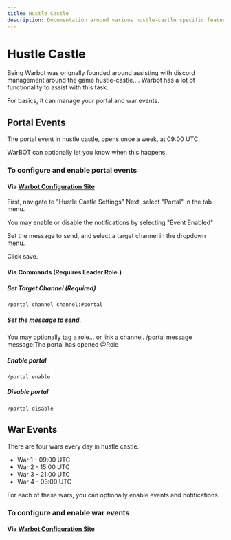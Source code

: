 ```yaml
---
title: Hustle Castle
description: Documentation around various hustle-castle specific features
---
```


# Hustle Castle

Being Warbot was orignally founded around assisting with discord management around the game hustle-castle.... Warbot has a lot of functionality to assist with this task.

For basics, it can manage your portal and war events.

## Portal Events

The portal event in hustle castle, opens once a week, at 09:00 UTC.

WarBOT can optionally let you know when this happens.

### To configure and enable portal events

#### Via [Warbot Configuration Site](https://warbot.dev/)

First, navigate to "Hustle Castle Settings"
Next, select "Portal" in the tab menu.

You may enable or disable the notifications by selecting "Event Enabled"

Set the message to send, and select a target channel in the dropdown menu.

Click save.

#### Via Commands (Requires Leader Role.)

##### Set Target Channel (Required)
    /portal channel channel:#portal 

##### Set the message to send.
You may optionally tag a role... or link a channel.
    /portal message message:The portal has opened @Role 

##### Enable portal
    /portal enable 

##### Disable portal
    /portal disable


## War Events

There are four wars every day in hustle castle.
* War 1 - 09:00 UTC
* War 2 - 15:00 UTC
* War 3 - 21:00 UTC
* War 4 - 03:00 UTC

For each of these wars, you can optionally enable events and notifications.

### To configure and enable war events

#### Via [Warbot Configuration Site](https://warbot.dev/)

<!-- First, navigate to "Hustle Castle Settings"
Next, select the desired "War" in the tab menu. Refer to the above listing to determine which war occurs when.

You may enable or disable the notifications by selecting "Event Enabled"

Set the message to send, and select a target channel in the dropdown menu.

Click save.

#### Via Commands (Requires Leader Role.)

##### Set Target Channel (Required)
    /portal channel channel:#portal 

##### Set the message to send.
You may optionally tag a role... or link a channel.
    /portal message message:The portal has opened @Role 

##### Enable portal
    /portal enable 

##### Disable portal
    /portal disable -->
